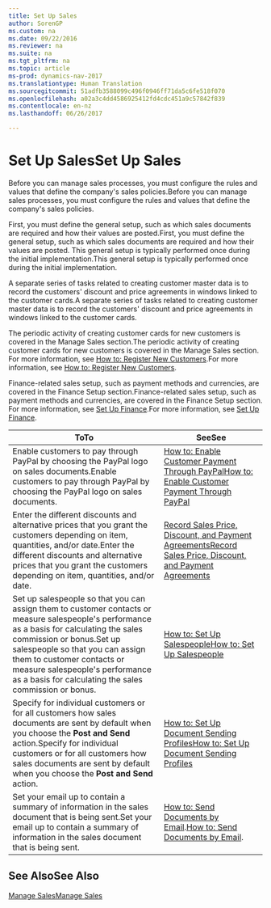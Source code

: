 ```yaml
---
title: Set Up Sales
author: SorenGP
ms.custom: na
ms.date: 09/22/2016
ms.reviewer: na
ms.suite: na
ms.tgt_pltfrm: na
ms.topic: article
ms-prod: dynamics-nav-2017
ms.translationtype: Human Translation
ms.sourcegitcommit: 51adfb3588099c496f0946ff71da5c6fe518f070
ms.openlocfilehash: a02a3c4dd4586925412fd4cdc451a9c57842f839
ms.contentlocale: en-nz
ms.lasthandoff: 06/26/2017

---
```


# <a name="set-up-sales"></a><span data-ttu-id="5c27d-102">Set Up Sales</span><span class="sxs-lookup"><span data-stu-id="5c27d-102">Set Up Sales</span></span>

<span data-ttu-id="5c27d-103">Before you can manage sales processes, you must configure the rules and values that define the company's sales policies.</span><span class="sxs-lookup"><span data-stu-id="5c27d-103">Before you can manage sales processes, you must configure the rules and values that define the company's sales policies.</span></span>

<span data-ttu-id="5c27d-104">First, you must define the general setup, such as which sales documents are required and how their values are posted.</span><span class="sxs-lookup"><span data-stu-id="5c27d-104">First, you must define the general setup, such as which sales documents are required and how their values are posted.</span></span> <span data-ttu-id="5c27d-105">This general setup is typically performed once during the initial implementation.</span><span class="sxs-lookup"><span data-stu-id="5c27d-105">This general setup is typically performed once during the initial implementation.</span></span>

<span data-ttu-id="5c27d-106">A separate series of tasks related to creating customer master data is to record the customers' discount and price agreements in windows linked to the customer cards.</span><span class="sxs-lookup"><span data-stu-id="5c27d-106">A separate series of tasks related to creating customer master data is to record the customers' discount and price agreements in windows linked to the customer cards.</span></span>

<span data-ttu-id="5c27d-107">The periodic activity of creating customer cards for new customers is covered in the Manage Sales section.</span><span class="sxs-lookup"><span data-stu-id="5c27d-107">The periodic activity of creating customer cards for new customers is covered in the Manage Sales section.</span></span> <span data-ttu-id="5c27d-108">For more information, see [How to: Register New Customers](sales-how-register-new-customers.md).</span><span class="sxs-lookup"><span data-stu-id="5c27d-108">For more information, see [How to: Register New Customers](sales-how-register-new-customers.md).</span></span>

<span data-ttu-id="5c27d-109">Finance-related sales setup, such as payment methods and currencies, are covered in the Finance Setup section.</span><span class="sxs-lookup"><span data-stu-id="5c27d-109">Finance-related sales setup, such as payment methods and currencies, are covered in the Finance Setup section.</span></span> <span data-ttu-id="5c27d-110">For more information, see [Set Up Finance](finance-setup-setup-finance-setup.md).</span><span class="sxs-lookup"><span data-stu-id="5c27d-110">For more information, see [Set Up Finance](finance-setup-setup-finance-setup.md).</span></span>

|<span data-ttu-id="5c27d-111">To</span><span class="sxs-lookup"><span data-stu-id="5c27d-111">To</span></span> |<span data-ttu-id="5c27d-112">See</span><span class="sxs-lookup"><span data-stu-id="5c27d-112">See</span></span> |
|---|----|
|<span data-ttu-id="5c27d-113">Enable customers to pay through PayPal by choosing the PayPal logo on sales documents.</span><span class="sxs-lookup"><span data-stu-id="5c27d-113">Enable customers to pay through PayPal by choosing the PayPal logo on sales documents.</span></span>|[<span data-ttu-id="5c27d-114">How to: Enable Customer Payment Through PayPal</span><span class="sxs-lookup"><span data-stu-id="5c27d-114">How to: Enable Customer Payment Through PayPal</span></span>](sales-how-enable-customer-payments-paypal.md)|
|<span data-ttu-id="5c27d-115">Enter the different discounts and alternative prices that you grant the customers depending on item, quantities, and/or date.</span><span class="sxs-lookup"><span data-stu-id="5c27d-115">Enter the different discounts and alternative prices that you grant the customers depending on item, quantities, and/or date.</span></span>|[<span data-ttu-id="5c27d-116">Record Sales Price, Discount, and Payment Agreements</span><span class="sxs-lookup"><span data-stu-id="5c27d-116">Record Sales Price, Discount, and Payment Agreements</span></span>](sales-how-record-sales-price-discount-payment-agreements.md)|
|<span data-ttu-id="5c27d-117">Set up salespeople so that you can assign them to customer contacts or measure salespeople's performance as a basis for calculating the sales commission or bonus.</span><span class="sxs-lookup"><span data-stu-id="5c27d-117">Set up salespeople so that you can assign them to customer contacts or measure salespeople's performance as a basis for calculating the sales commission or bonus.</span></span>|[<span data-ttu-id="5c27d-118">How to: Set Up Salespeople</span><span class="sxs-lookup"><span data-stu-id="5c27d-118">How to: Set Up Salespeople</span></span>](sales-how-setup-salespeople.md)|
|<span data-ttu-id="5c27d-119">Specify for individual customers or for all customers how sales documents are sent by default when you choose the **Post and Send** action.</span><span class="sxs-lookup"><span data-stu-id="5c27d-119">Specify for individual customers or for all customers how sales documents are sent by default when you choose the **Post and Send** action.</span></span>|[<span data-ttu-id="5c27d-120">How to: Set Up Document Sending Profiles</span><span class="sxs-lookup"><span data-stu-id="5c27d-120">How to: Set Up Document Sending Profiles</span></span>](sales-how-setup-document-send-profiles.md)|
|<span data-ttu-id="5c27d-121">Set your email up to contain a summary of information in the sales document that is being sent.</span><span class="sxs-lookup"><span data-stu-id="5c27d-121">Set your email up to contain a summary of information in the sales document that is being sent.</span></span>|<span data-ttu-id="5c27d-122">[How to: Send Documents by Email](ui-how-send-documents-email.md).</span><span class="sxs-lookup"><span data-stu-id="5c27d-122">[How to: Send Documents by Email](ui-how-send-documents-email.md).</span></span>|

## <a name="see-also"></a><span data-ttu-id="5c27d-123">See Also</span><span class="sxs-lookup"><span data-stu-id="5c27d-123">See Also</span></span>  
[<span data-ttu-id="5c27d-124">Manage Sales</span><span class="sxs-lookup"><span data-stu-id="5c27d-124">Manage Sales</span></span>](sales-manage-sales.md)

